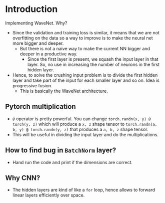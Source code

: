 # Introduction

Implementing WaveNet. Why? 
* Since the validation and training loss is similar, it means that we are not
  overfitting on the data so a way to improve is to make the neural net more
  bigger and deeper.
  * But there is not a naive way to make the current NN bigger and deeper in a
    productive way.
    * Since the first layer is present, we squash the input layer in that layer.
      So, no use in increasing the number of neurons in the first hidden layer.
* Hence, to solve the crushing input problem is to divide the first hidden layer and take part of the input
  for each smaller layer and so on. Idea is progressive fusion.
  * This is basically the WaveNet architecture.

## Pytorch multiplication

* `@` operator is pretty powerful. You can change `torch.randn(x, y) @ torch(y, z)` which will produce a `x, z` shape tensor to `torch.randn(a, b, y) @ torch.randn(y, z)` that produces a `a, b, z` shape tensor.
* This will be useful in dividing the input layer and do the multiplications.

## How to find bug in `BatchNorm` layer?
* Hand run the code and print if the dimensions are correct.

## Why CNN?
* The hidden layers are kind of like a `for` loop, hence allows to forward
  linear layers efficiently over space.
